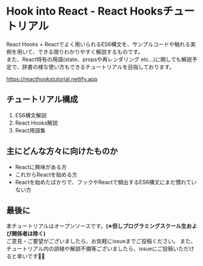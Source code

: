 # Hook into React - React Hooksチュートリアル

React Hooks + Reactでよく用いられるES6構文を、サンプルコードや触れる実例を用いて、できる限りわかりやすく解説するものです。  
また、React特有の用語(state、propsや再レンダリング etc...)に関しても解説予定で、辞書の様な使い方もできるチュートリアルを目指しております。

https://reacthookstutorial.netlify.app

## チュートリアル構成

1. ES6構文解説
1. React Hooks解説
1. React用語集

## 主にどんな方々に向けたものか

- Reactに興味がある方
- これからReactを始める方
- Reactを始めたばかりで、フックやReactで頻出するES6構文にまだ慣れていない方

## 最後に
本チュートリアルはオープンソースです。**(※但しプログラミングスクール生および関係者は除く)**  
ご意見・ご要望がございましたら、お気軽にissueまでご投稿ください。
また、チュートリアル内の誤植や解説不備等ございましたら、issueにご投稿いただけると幸いです🙇‍♂️

